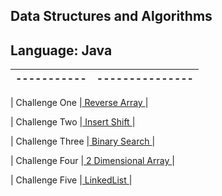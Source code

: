 ## Data Structures and Algorithms

## Language: Java
| ----------- | --------------- |
| ----------- | --------------- |

| Challenge One |[ Reverse Array ](https://naeemalomari.github.io/data-structures-and-algorithms/java/ChallengeOne/) |


| Challenge Two |[ Insert Shift ](https://naeemalomari.github.io/data-structures-and-algorithms/java/ChallengeTwo/) |

| Challenge Three |[ Binary Search ](https://naeemalomari.github.io/data-structures-and-algorithms/java/ChallengeThree/) |


| Challenge Four |[ 2 Dimensional Array ](https://naeemalomari.github.io/data-structures-and-algorithms/java/ChallengeThree/) |


| Challenge Five |[ LinkedList ](https://naeemalomari.github.io/data-structures-and-algorithms/java/ChallengeFive/) |
